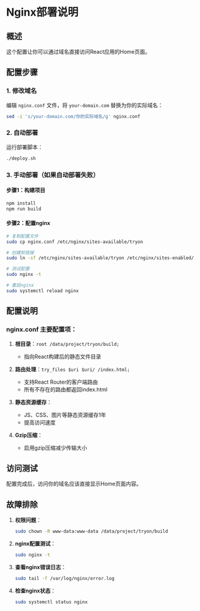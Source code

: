 # Nginx部署说明

## 概述
这个配置让你可以通过域名直接访问React应用的Home页面。

## 配置步骤

### 1. 修改域名
编辑 `nginx.conf` 文件，将 `your-domain.com` 替换为你的实际域名：

```bash
sed -i 's/your-domain.com/你的实际域名/g' nginx.conf
```

### 2. 自动部署
运行部署脚本：
```bash
./deploy.sh
```

### 3. 手动部署（如果自动部署失败）

#### 步骤1：构建项目
```bash
npm install
npm run build
```

#### 步骤2：配置nginx
```bash
# 复制配置文件
sudo cp nginx.conf /etc/nginx/sites-available/tryon

# 创建软链接
sudo ln -sf /etc/nginx/sites-available/tryon /etc/nginx/sites-enabled/

# 测试配置
sudo nginx -t

# 重启nginx
sudo systemctl reload nginx
```

## 配置说明

### nginx.conf 主要配置项：

1. **根目录**：`root /data/project/tryon/build;`
   - 指向React构建后的静态文件目录

2. **路由处理**：`try_files $uri $uri/ /index.html;`
   - 支持React Router的客户端路由
   - 所有不存在的路由都返回index.html

3. **静态资源缓存**：
   - JS、CSS、图片等静态资源缓存1年
   - 提高访问速度

4. **Gzip压缩**：
   - 启用gzip压缩减少传输大小

## 访问测试

配置完成后，访问你的域名应该直接显示Home页面内容。

## 故障排除

1. **权限问题**：
   ```bash
   sudo chown -R www-data:www-data /data/project/tryon/build
   ```

2. **nginx配置测试**：
   ```bash
   sudo nginx -t
   ```

3. **查看nginx错误日志**：
   ```bash
   sudo tail -f /var/log/nginx/error.log
   ```

4. **检查nginx状态**：
   ```bash
   sudo systemctl status nginx
   ``` 